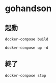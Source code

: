 # gohandson

## 起動

```
docker-compose build
```

```
docker-compose up -d
```

## 終了

```
docker-compose stop
```

